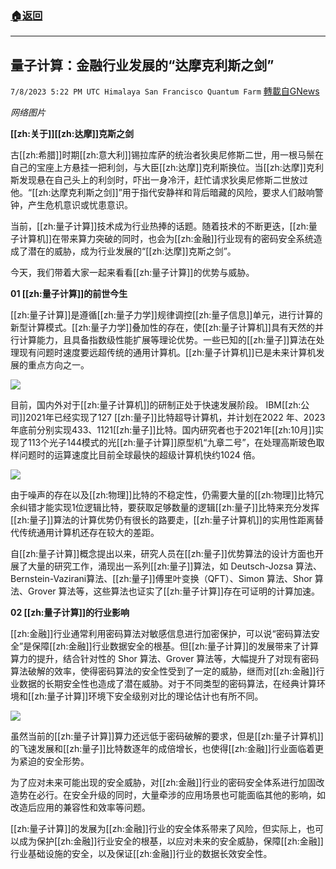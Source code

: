 ###  [:house:返回](README.md)
---


## 量子计算：金融行业发展的“达摩克利斯之剑”
`7/8/2023 5:22 PM UTC Himalaya San Francisco Quantum Farm` [轉載自GNews](https://gnews.org/articles/1446593)

*网络图片*

**[[zh:关于]][[zh:达摩]]克斯之剑**

古[[zh:希腊]]时期[[zh:意大利]]锡拉库萨的统治者狄奥尼修斯二世，用一根马鬃在自己的宝座上方悬挂一把利剑，与大臣[[zh:达摩]]克利斯换位。当[[zh:达摩]]克利斯发现悬在自己头上的利剑时，吓出一身冷汗，赶忙请求狄奥尼修斯二世放过他。“[[zh:达摩克利斯之剑]]”用于指代安静祥和背后暗藏的风险，要求人们敲响警钟，产生危机意识或忧患意识。

当前，[[zh:量子计算]]技术成为行业热捧的话题。随着技术的不断更迭，[[zh:量子计算机]]在带来算力突破的同时，也会为[[zh:金融]]行业现有的密码安全系统造成了潜在的威胁，成为行业发展的“[[zh:达摩]]克斯之剑”。

今天，我们带着大家一起来看看[[zh:量子计算]]的优势与威胁。
 
**01	[[zh:量子计算]]的前世今生**

[[zh:量子计算]]是遵循[[zh:量子力学]]规律调控[[zh:量子信息]]单元，进行计算的新型计算模式。[[zh:量子力学]]叠加性的存在，使[[zh:量子计算机]]具有天然的并行计算能力，且具备指数级性能扩展等理论优势。一些已知的[[zh:量子]]算法在处理现有问题时速度要远超传统的通用计算机。[[zh:量子计算机]]已是未来计算机发展的重点方向之一。

![](https://ipfs.gnews.org/ipfs/QmQrtuveHgtbp9uLtL7CsXr9imZtnZ8tETsW2hm8wK6rqN?filename=shik2.jpg)

目前，国内外对于[[zh:量子计算机]]的研制正处于快速发展阶段。
IBM[[zh:公司]]2021年已经实现了127 [[zh:量子]]比特超导计算机，并计划在2022 年、2023年底前分别实现433、1121[[zh:量子]]比特。国内研究者也于2021年[[zh:10月]]实现了113个光子144模式的光[[zh:量子计算]]原型机“九章二号”，在处理高斯玻色取样问题时的运算速度比目前全球最快的超级计算机快约1024 倍。
 

![](https://ipfs.gnews.org/ipfs/QmQsuLYvGpPAUAwYpUECdoJQ8N9r62hS9s91KgBUBPmuJ1?filename=J1FahgU.jpg)


由于噪声的存在以及[[zh:物理]]比特的不稳定性，仍需要大量的[[zh:物理]]比特冗余纠错才能实现1位逻辑比特，要获取足够数量的逻辑[[zh:量子]]比特来充分发挥[[zh:量子]]算法的计算优势仍有很长的路要走，[[zh:量子计算机]]的实用性距离替代传统通用计算机还存在较大的差距。

自[[zh:量子计算]]概念提出以来，研究人员在[[zh:量子]]优势算法的设计方面也开展了大量的研究工作，涌现出一系列[[zh:量子]]算法，如 Deutsch-Jozsa 算法、Bernstein-Vazirani算法、[[zh:量子]]傅里叶变换（QFT）、Simon 算法、Shor 算法、Grover 算法等，这些算法也证实了[[zh:量子计算]]存在可证明的计算加速。

**02	[[zh:量子计算]]的行业影响**
 
[[zh:金融]]行业通常利用密码算法对敏感信息进行加密保护，可以说“密码算法安全”是保障[[zh:金融]]行业数据安全的根基。但[[zh:量子计算]]的发展带来了计算算力的提升，结合针对性的 Shor 算法、Grover 算法等，大幅提升了对现有密码算法破解的效率，使得密码算法的安全性受到了一定的威胁，继而对[[zh:金融]]行业数据的长期安全性也造成了潜在威胁。对于不同类型的密码算法，在经典计算环境和[[zh:量子计算]]环境下安全级别对比的理论估计也有所不同。

![](https://i.imgur.com/iaCNxf6.png)

虽然当前的[[zh:量子计算]]算力还远低于密码破解的要求，但是[[zh:量子计算机]]的飞速发展和[[zh:量子]]比特数逐年的成倍增长，也使得[[zh:金融]]行业面临着更为紧迫的安全形势。

为了应对未来可能出现的安全威胁，对[[zh:金融]]行业的密码安全体系进行加固改造势在必行。在安全升级的同时，大量牵涉的应用场景也可能面临其他的影响，如改造后应用的兼容性和效率等问题。

[[zh:量子计算]]的发展为[[zh:金融]]行业的安全体系带来了风险，但实际上，也可以成为保护[[zh:金融]]行业安全的根基，以应对未来的安全威胁，保障[[zh:金融]]行业基础设施的安全，以及保证[[zh:金融]]行业的数据长效安全性。

